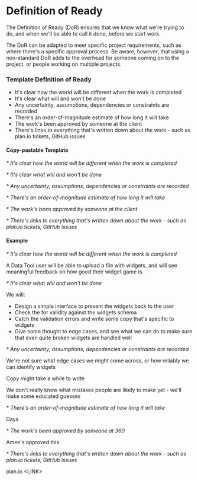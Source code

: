 # Definition of Ready

The Definition of Ready \(DoR\) ensures that we know what we're trying to do, and when we'll be able to call it done, before we start work.

The DoR can be adapted to meet specific project requirements, such as where there's a specific approval process. Be aware, however, that using a non-standard DoR adds to the overhead for someone coming on to the project, or people working on multiple projects. 

### Template Definition of Ready

* It's clear how the world will be different when the work is completed
* It's clear what will and won't be done
* Any uncertainty, assumptions, dependencies or constraints are recorded
* There's an order-of-magnitude estimate of how long it will take
* The work's been approved by someone at the client
* There's links to everything that's written down about the work - such as plan.io tickets, GitHub issues

#### Copy-pastable Template

_\* It's clear how the world will be different when the work is completed_ 

_\* It's clear what will and won't be done_ 

_\* Any uncertainty, assumptions, dependencies or constraints are recorded_ 

_\* There's an order-of-magnitude estimate of how long it will take_ 

_\* The work's been approved by someone at the client_

_\* There's links to everything that's written down about the work - such as plan.io tickets, GitHub issues_

#### Example

_\* It's clear how the world will be different when the work is completed_

A Data Tool user will be able to upload a file with widgets, and will see meaningful feedback on how good their widget game is.

_\* It's clear what will and won't be done_

We will:

* Design a simple interface to present the widgets back to the user
* Check the for validity against the widgets schema
* Catch the validation errors and write some copy that's specific to widgets
* Give some thought to edge cases, and see what we can do to make sure that even quite broken widgets are handled well

_\* Any uncertainty, assumptions, dependencies or constraints are recorded_

We're not sure what edge cases we might come across, or how reliably we can identify widgets

Copy might take a while to write

We don't really know what mistakes people are likely to make yet - we'll make some educated guesses

_\* There's an order-of-magnitude estimate of how long it will take_

Days

_\* The work's been approved by someone at 360_

Amee's approved this

_\* There's links to everything that's written down about the work - such as plan.io tickets, GitHub issues_

plan.io &lt;LINK&gt;


